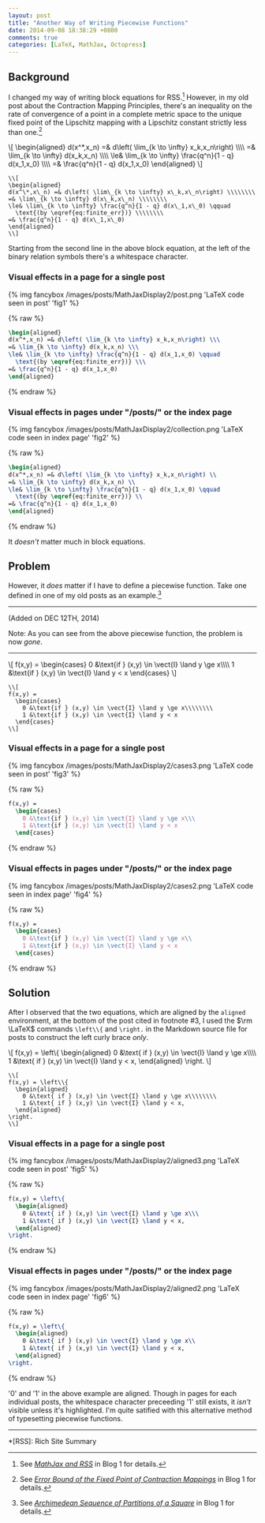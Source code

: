 ```yaml
---
layout: post
title: "Another Way of Writing Piecewise Functions"
date: 2014-09-08 18:38:29 +0800
comments: true
categories: [LaTeX, MathJax, Octopress]
---
```


Background
---

I changed my way of writing block equations for RSS.[^1]  However, in
my old post about the Contraction Mapping Principles, there's an
inequality on the rate of convergence of a point in a complete metric
space to the unique fixed point of the Lipschitz mapping with a
Lipschitz constant strictly less than one.[^2]

\\[
\begin{aligned}
d(x^\*,x\_n) =& d\left( \lim\_{k \to \infty} x\_k,x\_n\right) \\\\\\\\
=& \lim\_{k \to \infty} d(x\_k,x\_n) \\\\\\\\
\le& \lim\_{k \to \infty} \frac{q^n}{1 - q} d(x\_1,x\_0) \\\\\\\\
=& \frac{q^n}{1 - q} d(x\_1,x\_0)
\end{aligned}
\\]

```text Source code of the above block equation
\\[
\begin{aligned}
d(x^\*,x\_n) =& d\left( \lim\_{k \to \infty} x\_k,x\_n\right) \\\\\\\\
=& \lim\_{k \to \infty} d(x\_k,x\_n) \\\\\\\\
\le& \lim\_{k \to \infty} \frac{q^n}{1 - q} d(x\_1,x\_0) \qquad
  \text{(by \eqref{eq:finite_err})} \\\\\\\\
=& \frac{q^n}{1 - q} d(x\_1,x\_0)
\end{aligned}
\\]
```

Starting from the second line in the above block equation, at the left
of the binary relation symbols there's a whitespace character.

<!-- more -->

### Visual effects in a page for a single post

{% img fancybox /images/posts/MathJaxDisplay2/post.png 'LaTeX code seen in post' 'fig1' %}

{% raw %}
```tex $\rm \LaTeX$ code as seen in an individual post
\begin{aligned}
d(x^*,x_n) =& d\left( \lim_{k \to \infty} x_k,x_n\right) \\\
=& \lim_{k \to \infty} d(x_k,x_n) \\\
\le& \lim_{k \to \infty} \frac{q^n}{1 - q} d(x_1,x_0) \qquad
  \text{(by \eqref{eq:finite_err})} \\\
=& \frac{q^n}{1 - q} d(x_1,x_0)
\end{aligned}
```
{% endraw %}

### Visual effects in pages under "/posts/" or the index page

{% img fancybox /images/posts/MathJaxDisplay2/collection.png 'LaTeX code seen in index page' 'fig2' %}

{% raw %}
```tex $\rm \LaTeX$ code as seen under "/posts/" or the index page
\begin{aligned}
d(x^*,x_n) =& d\left( \lim_{k \to \infty} x_k,x_n\right) \\
=& \lim_{k \to \infty} d(x_k,x_n) \\
\le& \lim_{k \to \infty} \frac{q^n}{1 - q} d(x_1,x_0) \qquad
  \text{(by \eqref{eq:finite_err})} \\
=& \frac{q^n}{1 - q} d(x_1,x_0)
\end{aligned}
```
{% endraw %}

It *doesn't* matter much in block equations.

Problem
---

However, it *does* matter if I have to define a piecewise function.
Take one defined in one of my old posts as an example.[^3]

---
(Added on DEC 12TH, 2014)

Note: As you can see from the above piecewise function, the problem is
now *gone*.

---

\\[
f(x,y) =
  \begin{cases}
    0 &\text{if } (x,y) \in \vect{I} \land y \ge x\\\\\\\\
    1 &\text{if } (x,y) \in \vect{I} \land y < x
  \end{cases}
\\]

```text Source code of the above block equation
\\[
f(x,y) =
  \begin{cases}
    0 &\text{if } (x,y) \in \vect{I} \land y \ge x\\\\\\\\
    1 &\text{if } (x,y) \in \vect{I} \land y < x
  \end{cases}
\\]
```

### Visual effects in a page for a single post

{% img fancybox /images/posts/MathJaxDisplay2/cases3.png 'LaTeX code seen in post' 'fig3' %}

{% raw %}
```tex $\rm \LaTeX$ code as seen in an individual post
f(x,y) =
  \begin{cases}
    0 &\text{if } (x,y) \in \vect{I} \land y \ge x\\\
    1 &\text{if } (x,y) \in \vect{I} \land y < x
  \end{cases}
```
{% endraw %}

### Visual effects in pages under "/posts/" or the index page

{% img fancybox /images/posts/MathJaxDisplay2/cases2.png 'LaTeX code seen in index page' 'fig4' %}

{% raw %}
```tex $\rm \LaTeX$ code as seen under "/posts/" or the index page
f(x,y) =
  \begin{cases}
    0 &\text{if } (x,y) \in \vect{I} \land y \ge x\\
    1 &\text{if } (x,y) \in \vect{I} \land y < x
  \end{cases}
```
{% endraw %}

Solution
---

After I observed that the two equations, which are aligned by the
`aligned` environment, at the bottom of the post cited in footnote #3,
I used the $\rm \LaTeX$ commands `\left\\{` and `\right.` in the
Markdown source file for posts to construct the left curly brace
*only*.

\\[
f(x,y) = \left\\{
  \begin{aligned}
    0 &\text{ if } (x,y) \in \vect{I} \land y \ge x\\\\\\\\
    1 &\text{ if } (x,y) \in \vect{I} \land y < x,
  \end{aligned}
\right.
\\]

```text Source code of the above block equation
\\[
f(x,y) = \left\\{
  \begin{aligned}
    0 &\text{ if } (x,y) \in \vect{I} \land y \ge x\\\\\\\\
    1 &\text{ if } (x,y) \in \vect{I} \land y < x,
  \end{aligned}
\right.
\\]
```

### Visual effects in a page for a single post

{% img fancybox /images/posts/MathJaxDisplay2/aligned3.png 'LaTeX code seen in post' 'fig5' %}

{% raw %}
```tex $\rm \LaTeX$ code as seen in an individual post
f(x,y) = \left\{
  \begin{aligned}
    0 &\text{ if } (x,y) \in \vect{I} \land y \ge x\\\
    1 &\text{ if } (x,y) \in \vect{I} \land y < x,
  \end{aligned}
\right.
```
{% endraw %}

### Visual effects in pages under "/posts/" or the index page

{% img fancybox /images/posts/MathJaxDisplay2/aligned2.png 'LaTeX code seen in index page' 'fig6' %}

{% raw %}
```tex $\rm \LaTeX$ code as seen under "/posts/" or the index page
f(x,y) = \left\{
  \begin{aligned}
    0 &\text{ if } (x,y) \in \vect{I} \land y \ge x\\
    1 &\text{ if } (x,y) \in \vect{I} \land y < x,
  \end{aligned}
\right.
```
{% endraw %}

'0' and '1' in the above example are aligned.  Though in pages for
each individual posts, the whitespace character preceeding '1' still
exists, it *isn't* visible unless it's highlighted.  I'm quite
satified with this alternative method of typesetting piecewise
functions.

---
[^1]: See [*MathJax and RSS*][pp1] in Blog 1 for details.
[^2]:
    See
    [*Error Bound of the Fixed Point of Contraction Mappings*][pp2] in
    Blog 1 for details.

[^3]:
    See [*Archimedean Sequence of Partitions of a Square*][pp3] in
    Blog 1 for details.

[pp1]: /blog/2014/09/07/mathjax-and-rss/
[pp2]: /blog/2014/08/11/error-bound-of-the-fixed-point-of-contraction-mappings/
[pp3]: /blog/2014/06/19/archimedean-sequence-of-partitions-of-a-square/

*[RSS]: Rich Site Summary
